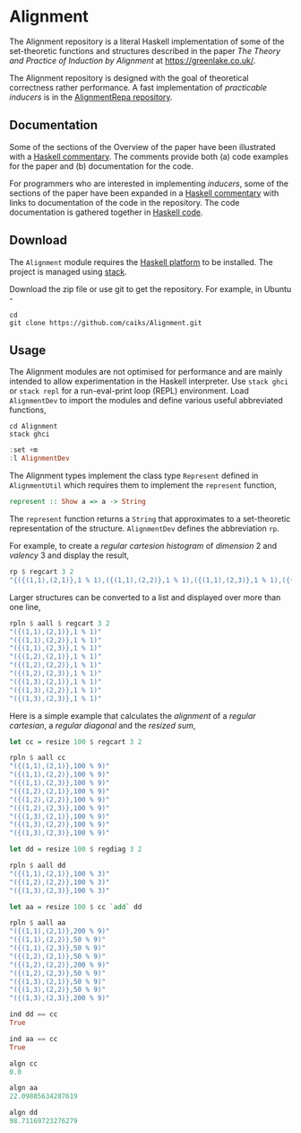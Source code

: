 # Alignment

The Alignment repository is a literal Haskell implementation of some of the set-theoretic functions and structures described in the paper *The Theory and Practice of Induction by Alignment* at https://greenlake.co.uk/. 

The Alignment repository is designed with the goal of theoretical correctness rather performance. A fast implementation of *practicable inducers* is in the [AlignmentRepa repository](https://github.com/caiks/AlignmentRepa).

## Documentation

Some of the sections of the Overview of the paper have been illustrated with a [Haskell commentary](https://greenlake.co.uk/pages/overview_haskell). The comments provide both (a) code examples for the paper and (b) documentation for the code. 

For programmers who are interested in implementing *inducers*, some of the sections of the paper have been expanded in a [Haskell commentary](https://greenlake.co.uk/pages/inducer_haskell) with links to documentation of the code in the repository. The code documentation is gathered together in [Haskell code](https://greenlake.co.uk/pages/inducer_haskell_implementation). 

## Download

The `Alignment` module requires the [Haskell platform](https://www.haskell.org/downloads#platform) to be installed. The project is managed using [stack](https://docs.haskellstack.org/en/stable/).

Download the zip file or use git to get the repository. For example, in Ubuntu -
```
cd
git clone https://github.com/caiks/Alignment.git
```

## Usage

The Alignment modules are not optimised for performance and are mainly intended to allow experimentation in the Haskell interpreter. Use `stack ghci` or `stack repl` for a run-eval-print loop (REPL) environment. Load `AlignmentDev` to import the modules and define various useful abbreviated functions,
```
cd Alignment
stack ghci
```
```hs
:set +m
:l AlignmentDev
```
The Alignment types implement the class type `Represent` defined in `AlignmentUtil` which requires them to implement the `represent` function,
```hs
represent :: Show a => a -> String
```
The `represent` function returns a `String` that approximates to a set-theoretic representation of the structure. `AlignmentDev` defines the abbreviation `rp`.

For example, to create a *regular cartesion histogram* of *dimension* 2 and *valency* 3 and display the result,
```hs
rp $ regcart 3 2
"{({(1,1),(2,1)},1 % 1),({(1,1),(2,2)},1 % 1),({(1,1),(2,3)},1 % 1),({(1,2),(2,1)},1 % 1),({(1,2),(2,2)},1 % 1),({(1,2),(2,3)},1 % 1),({(1,3),(2,1)},1 % 1),({(1,3),(2,2)},1 % 1),({(1,3),(2,3)},1 % 1)}"
```
Larger structures can be converted to a list and displayed over more than one line,
```hs
rpln $ aall $ regcart 3 2
"({(1,1),(2,1)},1 % 1)"
"({(1,1),(2,2)},1 % 1)"
"({(1,1),(2,3)},1 % 1)"
"({(1,2),(2,1)},1 % 1)"
"({(1,2),(2,2)},1 % 1)"
"({(1,2),(2,3)},1 % 1)"
"({(1,3),(2,1)},1 % 1)"
"({(1,3),(2,2)},1 % 1)"
"({(1,3),(2,3)},1 % 1)"
```
Here is a simple example that calculates the *alignment* of a *regular cartesian*, a *regular diagonal* and the *resized sum*,
```hs
let cc = resize 100 $ regcart 3 2

rpln $ aall cc
"({(1,1),(2,1)},100 % 9)"
"({(1,1),(2,2)},100 % 9)"
"({(1,1),(2,3)},100 % 9)"
"({(1,2),(2,1)},100 % 9)"
"({(1,2),(2,2)},100 % 9)"
"({(1,2),(2,3)},100 % 9)"
"({(1,3),(2,1)},100 % 9)"
"({(1,3),(2,2)},100 % 9)"
"({(1,3),(2,3)},100 % 9)"

let dd = resize 100 $ regdiag 3 2

rpln $ aall dd
"({(1,1),(2,1)},100 % 3)"
"({(1,2),(2,2)},100 % 3)"
"({(1,3),(2,3)},100 % 3)"

let aa = resize 100 $ cc `add` dd

rpln $ aall aa
"({(1,1),(2,1)},200 % 9)"
"({(1,1),(2,2)},50 % 9)"
"({(1,1),(2,3)},50 % 9)"
"({(1,2),(2,1)},50 % 9)"
"({(1,2),(2,2)},200 % 9)"
"({(1,2),(2,3)},50 % 9)"
"({(1,3),(2,1)},50 % 9)"
"({(1,3),(2,2)},50 % 9)"
"({(1,3),(2,3)},200 % 9)"

ind dd == cc
True

ind aa == cc
True

algn cc
0.0

algn aa
22.09885634287619

algn dd
98.71169723276279
```

